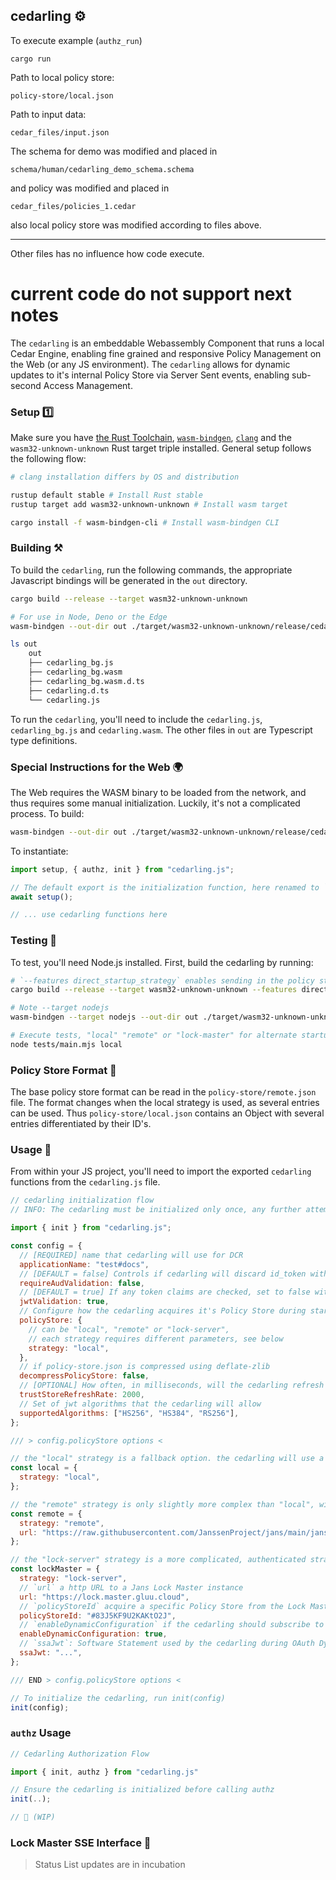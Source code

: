 ## cedarling ⚙️

To execute example (`authz_run`)

```
cargo run
```

Path to local policy store:

```
policy-store/local.json
```

Path to input data:

```
cedar_files/input.json
```

The schema for demo was modified and placed in

```
schema/human/cedarling_demo_schema.schema
```

and policy was modified and placed in

```
cedar_files/policies_1.cedar
```

also local policy store was modified according to files above.

---

Other files has no influence how code execute.

# current code do not support next notes

The `cedarling` is an embeddable Webassembly Component that runs a local Cedar Engine, enabling fine grained and responsive Policy Management on the Web (or any JS environment). The `cedarling` allows for dynamic updates to it's internal Policy Store via Server Sent events, enabling sub-second Access Management.

### Setup 1️⃣

Make sure you have [the Rust Toolchain](https://rustup.rs/), [`wasm-bindgen`](https://rustwasm.github.io/wasm-bindgen/reference/cli.html), [`clang`](https://clang.llvm.org/) and the `wasm32-unknown-unknown` Rust target triple installed. General setup follows the following flow:

```bash
# clang installation differs by OS and distribution

rustup default stable # Install Rust stable
rustup target add wasm32-unknown-unknown # Install wasm target

cargo install -f wasm-bindgen-cli # Install wasm-bindgen CLI
```

### Building ⚒️

To build the `cedarling`, run the following commands, the appropriate Javascript bindings will be generated in the `out` directory.

```bash
cargo build --release --target wasm32-unknown-unknown

# For use in Node, Deno or the Edge
wasm-bindgen --out-dir out ./target/wasm32-unknown-unknown/release/cedarling.wasm

ls out
	out
	├── cedarling_bg.js
	├── cedarling_bg.wasm
	├── cedarling_bg.wasm.d.ts
	├── cedarling.d.ts
	└── cedarling.js
```

To run the `cedarling`, you'll need to include the `cedarling.js`, `cedarling_bg.js` and `cedarling.wasm`. The other files in `out` are Typescript type definitions.

### Special Instructions for the Web 🌍

The Web requires the WASM binary to be loaded from the network, and thus requires some manual initialization. Luckily, it's not a complicated process. To build:

```bash
wasm-bindgen --out-dir out ./target/wasm32-unknown-unknown/release/cedarling.wasm --target web
```

To instantiate:

```js
import setup, { authz, init } from "cedarling.js";

// The default export is the initialization function, here renamed to `setup`
await setup();

// ... use cedarling functions here
```

### Testing 🧪

To test, you'll need Node.js installed. First, build the cedarling by running:

```sh
# `--features direct_startup_strategy` enables sending in the policy store directly from JS, useful for testing
cargo build --release --target wasm32-unknown-unknown --features direct_startup_strategy

# Note --target nodejs
wasm-bindgen --target nodejs --out-dir out ./target/wasm32-unknown-unknown/release/cedarling.wasm

# Execute tests, "local" "remote" or "lock-master" for alternate startup strategies
node tests/main.mjs local
```

### Policy Store Format 📐

The base policy store format can be read in the `policy-store/remote.json` file. The format changes when the local strategy is used, as several entries can be used. Thus `policy-store/local.json` contains an Object with several entries differentiated by their ID's.

### Usage 🔧

From within your JS project, you'll need to import the exported `cedarling` functions from the `cedarling.js` file.

```js
// cedarling initialization flow
// INFO: The cedarling must be initialized only once, any further attempts will throw errors

import { init } from "cedarling.js";

const config = {
  // [REQUIRED] name that cedarling will use for DCR
  applicationName: "test#docs",
  // [DEFAULT = false] Controls if cedarling will discard id_token without an access token with the corresponding client_id.
  requireAudValidation: false,
  // [DEFAULT = true] If any token claims are checked, set to false with caution
  jwtValidation: true,
  // Configure how the cedarling acquires it's Policy Store during startup
  policyStore: {
    // can be "local", "remote" or "lock-server",
    // each strategy requires different parameters, see below
    strategy: "local",
  },
  // if policy-store.json is compressed using deflate-zlib
  decompressPolicyStore: false,
  // [OPTIONAL] How often, in milliseconds, will the cedarling refresh it's TrustStore. The trust store won't refresh if omitted
  trustStoreRefreshRate: 2000,
  // Set of jwt algorithms that the cedarling will allow
  supportedAlgorithms: ["HS256", "HS384", "RS256"],
};

/// > config.policyStore options <

// the "local" strategy is a fallback option. the cedarling will use a statically embedded policy store, located in `/policy-store/local.json`
const local = {
  strategy: "local",
};

// the "remote" strategy is only slightly more complex than "local", with the only difference being you provide a http `url` from which a simple GET request is used to acquire the Policy Store
const remote = {
  strategy: "remote",
  url: "https://raw.githubusercontent.com/JanssenProject/jans/main/jans-lock/cedarling/policy-store/**remote**.json",
};

// the "lock-server" strategy is a more complicated, authenticated strategy employing OAuth.
const lockMaster = {
  strategy: "lock-server",
  // `url` a http URL to a Jans Lock Master instance
  url: "https://lock.master.gluu.cloud",
  // `policyStoreId` acquire a specific Policy Store from the Lock Master
  policyStoreId: "#83J5KF9U2KAKtO2J",
  // `enableDynamicConfiguration` if the cedarling should subscribe to Policy Updates via the Lock Master's SSE endpoint
  enableDynamicConfiguration: true,
  // `ssaJwt`: Software Statement used by the cedarling during OAuth Dynamic Client registration
  ssaJwt: "...",
};

/// END > config.policyStore options <

// To initialize the cedarling, run init(config)
init(config);
```

### `authz` Usage

```js
// Cedarling Authorization Flow

import { init, authz } from "cedarling.js"

// Ensure the cedarling is initialized before calling authz
init(..);

// 🚧 (WIP)
```

### Lock Master SSE Interface 🚧

> Status List updates are in incubation
